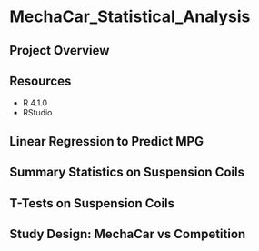 # MechaCar_Statistical_Analysis

## Project Overview

## Resources
- R 4.1.0
- RStudio

## Linear Regression to Predict MPG

## Summary Statistics on Suspension Coils

## T-Tests on Suspension Coils

## Study Design: MechaCar vs Competition 
